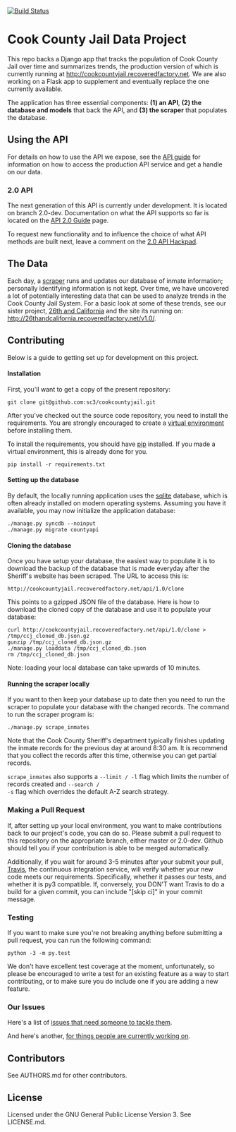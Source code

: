 [![Build Status](https://travis-ci.org/sc3/cookcountyjail.svg?branch=master)](https://travis-ci.org/sc3/cookcountyjail)

# Cook County Jail Data Project

This repo backs a Django app that tracks the population of Cook County Jail over time and summarizes trends, the production version of which is currently running at http://cookcountyjail.recoveredfactory.net. We are also working on a Flask app to supplement and eventually replace the one currently available.

The application has three essential components: **(1) an API**, **(2) the database and models** that back the API, and **(3) the scraper** that populates the database.


## Using the API

For details on how to use the API we expose, see the [API guide](https://github.com/sc3/cookcountyjail/wiki/API-guide) for information on how to access the production API service and get a handle on our data.


### 2.0 API

The next generation of this API is currently under development. It is located on branch 2.0-dev. Documentation on what the API supports so far is located on the [API 2.0 Guide](https://github.com/sc3/cookcountyjail/wiki/API-2.0-Guide) page.

To request new functionality and to influence the choice of what API methods are built next, leave a comment on the [2.0 API Hackpad](http://is.gd/9tQpPj).

## The Data

Each day, a [scraper](https://github.com/sc3/cookcountyjail/wiki/Scraper) runs and updates our database of inmate information; personally identifying information is not kept. Over time, we have uncovered a lot of potentially interesting data that can be used to analyze trends in the Cook County Jail System. For a basic look at some of these trends, see our sister project, [26th and California](https://github.com/sc3/26thandcalifornia) and the site its running on: http://26thandcalifornia.recoveredfactory.net/v1.0/.  


## Contributing

Below is a guide to getting set up for development on this project.


#### Installation

First, you'll want to get a copy of the present repository:

```
git clone git@github.com:sc3/cookcountyjail.git
```

After you've checked out the source code repository, you need to install the requirements. You are strongly encouraged to create a [virtual environment](https://pypi.python.org/pypi/virtualenv) before installing them.

To install the requirements, you should have [pip](https://pypi.python.org/pypi/pip) installed. If you made a virtual environment, this is already done for you.

    pip install -r requirements.txt
    
    
#### Setting up the database

By default, the locally running application uses the [sqlite](http://www.sqlite.org/) database, which is often already installed on modern operating systems. Assuming you have it available, you may now initialize the application database:

    ./manage.py syncdb --noinput
    ./manage.py migrate countyapi


#### Cloning the database

Once you have setup your database, the easiest way to populate it is to download the backup of the database that is made everyday after the Sheriff's website has been scraped. The URL to access this is:

    http://cookcountyjail.recoveredfactory.net/api/1.0/clone

This points to a gzipped JSON file of the database. Here is how to download the cloned copy of the database and use it to populate your database:

```
curl http://cookcountyjail.recoveredfactory.net/api/1.0/clone > /tmp/ccj_cloned_db.json.gz
gunzip /tmp/ccj_cloned_db.json.gz
./manage.py loaddata /tmp/ccj_cloned_db.json
rm /tmp/ccj_cloned_db.json
```

Note: loading your local database can take upwards of 10 minutes.


#### Running the scraper locally

If you want to then keep your database up to date then you need to run the scraper to populate your database with the changed records. The command to run the scraper program is:

```
./manage.py scrape_inmates
```

Note that the Cook County Sheriff's department typically finishes updating the inmate records for the previous day at around 8:30 am. It is recommend that you collect the records after this time, otherwise you can get partial records.

<code>scrape_inmates</code> also supports a <code>--limit / -l</code>
flag which limits the number of records created and <code>--search /
-s</code> flag which overrides the default A-Z search strategy.


### Making a Pull Request

If, after setting up your local environment, you want to make contributions back to our project's code, you can do so. Please submit a pull request to this repository on the appropriate branch, either master or 2.0-dev. Github should tell you if your contribution is able to be merged automatically. 

Additionally, if you wait for around 3-5 minutes after your submit your pull, [Travis](https://travis-ci.org), the continuous integration service, will verify whether your new code meets our requirements. Specifically, whether it passes our tests, and whether it is py3 compatible. If, conversely, you DON'T want Travis to do a build for a given commit, you can include "[skip ci]" in your commit message. 


### Testing

If you want to make sure you're not breaking anything before submitting a pull request, you can run the following command:

    python -3 -m py.test
    
We don't have excellent test coverage at the moment, unfortunately, so please be encouraged to write a test for an existing feature as a way to start contributing, or to make sure you do include one if you are adding a new feature.
    
    
### Our Issues

Here's a list of [issues that need someone to tackle them](https://github.com/sc3/cookcountyjail/issues?labels=ready&state=open). 

And here's another, [for things people are currently working on](https://github.com/sc3/cookcountyjail/issues?labels=in+progress&state=open).
    
    
## Contributors
    
See AUTHORS.md for other contributors.

## License

Licensed under the GNU General Public License Version 3.
See LICENSE.md.
